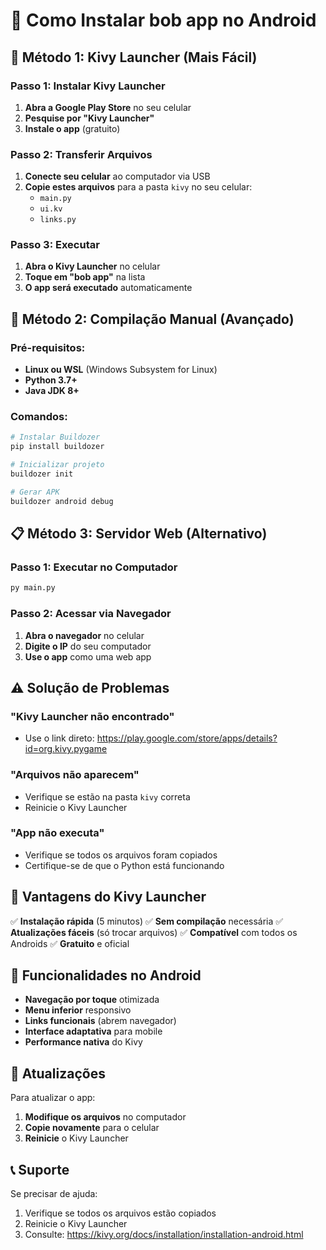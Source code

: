 # 📱 Como Instalar bob app no Android

## 🚀 Método 1: Kivy Launcher (Mais Fácil)

### Passo 1: Instalar Kivy Launcher
1. **Abra a Google Play Store** no seu celular
2. **Pesquise por "Kivy Launcher"**
3. **Instale o app** (gratuito)

### Passo 2: Transferir Arquivos
1. **Conecte seu celular** ao computador via USB
2. **Copie estes arquivos** para a pasta `kivy` no seu celular:
   - `main.py`
   - `ui.kv`
   - `links.py`

### Passo 3: Executar
1. **Abra o Kivy Launcher** no celular
2. **Toque em "bob app"** na lista
3. **O app será executado** automaticamente

## 🔧 Método 2: Compilação Manual (Avançado)

### Pré-requisitos:
- **Linux ou WSL** (Windows Subsystem for Linux)
- **Python 3.7+**
- **Java JDK 8+**

### Comandos:
```bash
# Instalar Buildozer
pip install buildozer

# Inicializar projeto
buildozer init

# Gerar APK
buildozer android debug
```

## 📋 Método 3: Servidor Web (Alternativo)

### Passo 1: Executar no Computador
```bash
py main.py
```

### Passo 2: Acessar via Navegador
1. **Abra o navegador** no celular
2. **Digite o IP** do seu computador
3. **Use o app** como uma web app

## ⚠️ Solução de Problemas

### "Kivy Launcher não encontrado"
- Use o link direto: https://play.google.com/store/apps/details?id=org.kivy.pygame

### "Arquivos não aparecem"
- Verifique se estão na pasta `kivy` correta
- Reinicie o Kivy Launcher

### "App não executa"
- Verifique se todos os arquivos foram copiados
- Certifique-se de que o Python está funcionando

## 🎯 Vantagens do Kivy Launcher

✅ **Instalação rápida** (5 minutos)
✅ **Sem compilação** necessária
✅ **Atualizações fáceis** (só trocar arquivos)
✅ **Compatível** com todos os Androids
✅ **Gratuito** e oficial

## 📱 Funcionalidades no Android

- **Navegação por toque** otimizada
- **Menu inferior** responsivo
- **Links funcionais** (abrem navegador)
- **Interface adaptativa** para mobile
- **Performance nativa** do Kivy

## 🔄 Atualizações

Para atualizar o app:
1. **Modifique os arquivos** no computador
2. **Copie novamente** para o celular
3. **Reinicie** o Kivy Launcher

## 📞 Suporte

Se precisar de ajuda:
1. Verifique se todos os arquivos estão copiados
2. Reinicie o Kivy Launcher
3. Consulte: https://kivy.org/docs/installation/installation-android.html
